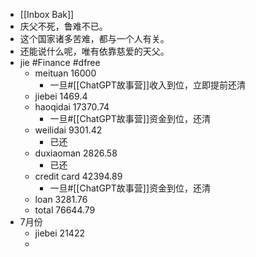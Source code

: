 - [[Inbox Bak]]
- 庆父不死，鲁难不已。
- 这个国家诸多苦难，都与一个人有关。
- 还能说什么呢，唯有依靠慈爱的天父。
- jie #Finance #dfree
    - meituan 16000
        - 一旦#[[ChatGPT故事营]]收入到位，立即提前还清
    - jiebei 1469.4
    - haoqidai 17370.74
        - 一旦#[[ChatGPT故事营]]资金到位，还清
    - weilidai 9301.42
        - 已还
    - duxiaoman 2826.58
        - 已还
    - credit card 42394.89
        - 一旦#[[ChatGPT故事营]]资金到位，还清
    - loan 3281.76
    - total 76644.79
- 7月份
    - jiebei 21422
    - 
